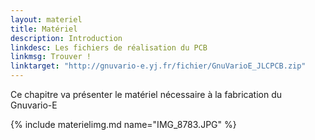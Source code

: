 ```yaml
---
layout: materiel
title: Matériel
description: Introduction
linkdesc: Les fichiers de réalisation du PCB
linkmsg: Trouver !
linktarget: "http://gnuvario-e.yj.fr/fichier/GnuVarioE_JLCPCB.zip"
---
```


Ce chapitre va présenter le matériel nécessaire à la fabrication du Gnuvario-E

{% include materielimg.md name="IMG_8783.JPG" %}
